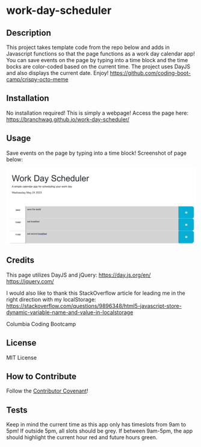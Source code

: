 # work-day-scheduler

## Description

This project takes template code from the repo below and adds in Javascript functions so that the page functions as a work day calendar app! You can save events on the page by typing into a time block and the time bocks are color-coded based on the current time. The project uses DayJS and also displays the current date. Enjoy!
https://github.com/coding-boot-camp/crispy-octo-meme

## Installation

No installation required! This is simply a webpage! Access the page here: https://branchwag.github.io/work-day-scheduler/

## Usage

Save events on the page by typing into a time block! Screenshot of page below:

![alt text](workschScreenshot.png)

## Credits

This page utilizes DayJS and jQuery:
https://day.js.org/en/
https://jquery.com/

I would also like to thank this StackOverflow article for leading me in the right direction with my localStorage:
https://stackoverflow.com/questions/9896348/html5-javascript-store-dynamic-variable-name-and-value-in-localstorage

Columbia Coding Bootcamp

## License

MIT License

## How to Contribute

Follow the [Contributor Covenant](https://www.contributor-covenant.org/)!

## Tests

Keep in mind the current time as this app only has timeslots from 9am to 5pm! If outside 5pm, all slots should be grey. If between 9am-5pm, the app should highlight the current hour red and future hours green.
